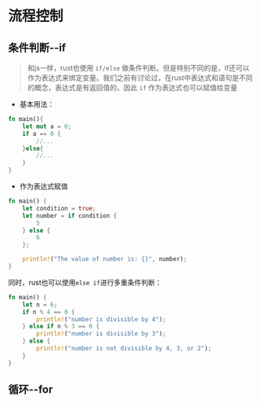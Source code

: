 # 流程控制

## 条件判断--if
>和js一样，rust也使用 `if/else` 做条件判断。但是特别不同的是，if还可以作为表达式来绑定变量。我们之前有讨论过，在rust中表达式和语句是不同的概念，表达式是有返回值的，因此 `if` 作为表达式也可以赋值给变量
- 基本用法：
```rust
fn main(){
    let mut a = 0;
    if a == 0 {
        //...
    }else{
        //...
    }
}
```
- 作为表达式赋值
```rust
fn main() {
    let condition = true;
    let number = if condition {
        5
    } else {
        6
    };

    println!("The value of number is: {}", number);
}
```
同时，rust也可以使用`else if`进行多重条件判断：
```rust
fn main() {
    let n = 6;
    if n % 4 == 0 {
        println!("number is divisible by 4");
    } else if n % 3 == 0 {
        println!("number is divisible by 3");
    } else {
        println!("number is not divisible by 4, 3, or 2");
    }
}
```

## 循环--for